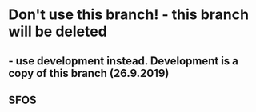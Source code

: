 # Don't use this branch! - this branch will be deleted
## - use development instead. Development is a copy of this branch (26.9.2019)
## SFOS

